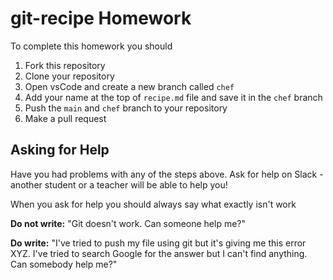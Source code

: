 # git-recipe Homework

To complete this homework you should

1. Fork this repository
2. Clone your repository
3. Open vsCode and create a new branch called `chef`
4. Add your name at the top of `recipe.md` file and save it in the `chef` branch
5. Push the `main` and `chef` branch to your repository
6. Make a pull request

## Asking for Help

Have you had problems with any of the steps above. Ask for help on Slack - another student or a teacher will be able to help you!

When you ask for help you should always say what exactly isn't work

**Do not write:** "Git doesn't work. Can someone help me?"

**Do write:** "I've tried to push my file using git but it's giving me this error XYZ. I've tried to search Google for the answer but I can't find anything. Can somebody help me?"

